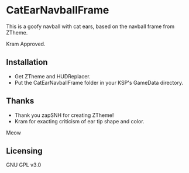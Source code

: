 # CatEarNavballFrame
This is a goofy navball with cat ears, based on the navball frame from ZTheme.

Kram Approved.

## Installation
- Get ZTheme and HUDReplacer.
- Put the CatEarNavballFrame folder in your KSP's GameData directory.

## Thanks
- Thank you zapSNH for creating ZTheme!
- Kram for exacting criticism of ear tip shape and color.

Meow

## Licensing
GNU GPL v3.0

